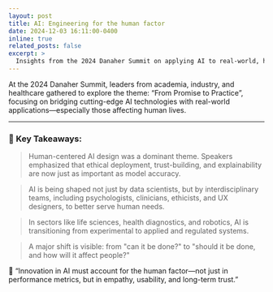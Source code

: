 ```yaml
---
layout: post
title: AI: Engineering for the human factor
date: 2024-12-03 16:11:00-0400
inline: true
related_posts: false
excerpt: >
  Insights from the 2024 Danaher Summit on applying AI to real-world, human-centered challenges.
---
```


At the 2024 Danaher Summit, leaders from academia, industry, and healthcare gathered to explore the theme: “From Promise to Practice”, focusing on bridging cutting-edge AI technologies with real-world applications—especially those affecting human lives.

---

### 🌟 Key Takeaways:

> Human-centered AI design was a dominant theme. Speakers emphasized that ethical deployment, trust-building, and explainability are now just as important as model accuracy.

> AI is being shaped not just by data scientists, but by interdisciplinary teams, including psychologists, clinicians, ethicists, and UX designers, to better serve human needs.

> In sectors like life sciences, health diagnostics, and robotics, AI is transitioning from experimental to applied and regulated systems.

> A major shift is visible: from "can it be done?" to "should it be done, and how will it affect people?"

💬 “Innovation in AI must account for the human factor—not just in performance metrics, but in empathy, usability, and long-term trust.”
